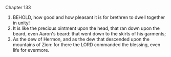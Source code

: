 

Chapter 133

1. BEHOLD, how good and how pleasant it is for brethren to dwell together in unity!
2. It is like the precious ointment upon the head, that ran down upon the beard, even Aaron's beard: that went down to the skirts of his garments;
3. As the dew of Hermon, and as the dew that descended upon the mountains of Zion: for there the LORD commanded the blessing, even life for evermore.
